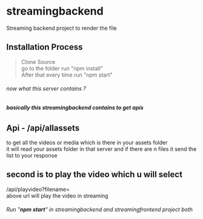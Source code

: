 # streamingbackend
Streaming backend project to render the file

## Installation Process
> Clone Source<br />
> go to the folder run "npm install"<br />
> After that every time run "npm start"

###### now what this server contains ?
###### **basically this streamingbackend contains to get apis**

## Api - /api/allassets
to get all the videos or media which is there in your assets folder<br />
it will read your assets folder in that server and if there are n files it send the list to your response

## second is to play the video which u will select
/api/playvideo?filename=<br />
above url will play the video in streaming

###### Run "**npm start**" in streamingbackend and streamingfrontend project both 
